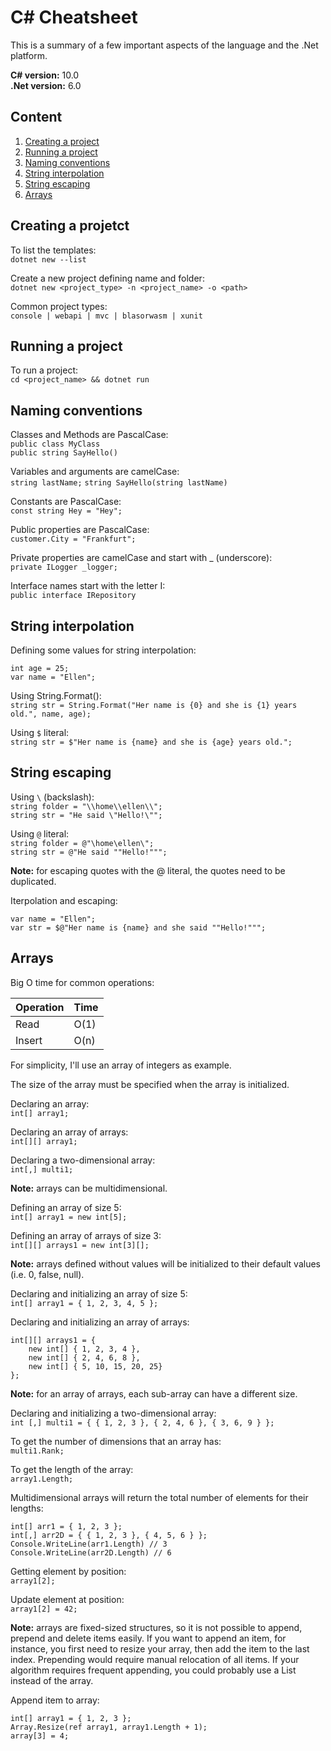 C# Cheatsheet
===

This is a summary of a few important aspects of the language and the .Net platform.

**C# version:** 10.0  
**.Net version:** 6.0

Content
---
1. [Creating a project](#creating-a-project)
1. [Running a project](#running-a-project)
1. [Naming conventions](#naming-conventions)
1. [String interpolation](#string-interpolation)
1. [String escaping](#string-escaping)
1. [Arrays](#arrays)

## Creating a projetct

To list the templates:  
`dotnet new --list`

Create a new project defining name and folder:  
`dotnet new <project_type> -n <project_name> -o <path>`

Common project types:  
`console | webapi | mvc | blasorwasm | xunit`

## Running a project

To run a project:  
`cd <project_name> && dotnet run`

## Naming conventions

Classes and Methods are PascalCase:  
`public class MyClass`  
`public string SayHello()`

Variables and arguments are camelCase:  
`string lastName;`
`string SayHello(string lastName)`

Constants are PascalCase:  
`const string Hey = "Hey";`

Public properties are PascalCase:  
`customer.City = "Frankfurt";`

Private properties are camelCase and start with _ (underscore):  
`private ILogger _logger;`

Interface names start with the letter I:  
`public interface IRepository`

## String interpolation

Defining some values for string interpolation:  
```
int age = 25;
var name = "Ellen";
```

Using String.Format():  
`string str = String.Format("Her name is {0} and she is {1} years old.", name, age);`

Using `$` literal:  
`string str = $"Her name is {name} and she is {age} years old.";`

## String escaping

Using `\` (backslash):  
`string folder = "\\home\\ellen\\";`  
`string str = "He said \"Hello!\"";`

Using `@` literal:  
`string folder = @"\home\ellen\";`  
`string str = @"He said ""Hello!""";`

**Note:** for escaping quotes with the @ literal, the quotes need to be duplicated.

Iterpolation and escaping:  
```
var name = "Ellen";
var str = $@"Her name is {name} and she said ""Hello!""";
```

## Arrays

Big O time for common operations:

Operation | Time
--------- | ----
Read      | O(1)
Insert    | O(n)

For simplicity, I'll use an array of integers as example.

The size of the array must be specified when the array is initialized.

Declaring an array:  
`int[] array1;`

Declaring an array of arrays:  
`int[][] array1;`

Declaring a two-dimensional array:  
`int[,] multi1;`

**Note:** arrays can be multidimensional.

Defining an array of size 5:  
`int[] array1 = new int[5];`

Defining an array of arrays of size 3:  
`int[][] arrays1 = new int[3][];`

**Note:** arrays defined without values will be initialized to their default values (i.e. 0, false, null).

Declaring and initializing an array of size 5:  
`int[] array1 = { 1, 2, 3, 4, 5 };`

Declaring and initializing an array of arrays:
```
int[][] arrays1 = {
    new int[] { 1, 2, 3, 4 },
    new int[] { 2, 4, 6, 8 },
    new int[] { 5, 10, 15, 20, 25}
};
```
**Note:** for an array of arrays, each sub-array can have a different size.

Declaring and initializing a two-dimensional array:  
`int [,] multi1 = { { 1, 2, 3 }, { 2, 4, 6 }, { 3, 6, 9 } };`

To get the number of dimensions that an array has:  
`multi1.Rank;`

To get the length of the array:  
`array1.Length;`

Multidimensional arrays will return the total number of elements for their lengths:  
```
int[] arr1 = { 1, 2, 3 };
int[,] arr2D = { { 1, 2, 3 }, { 4, 5, 6 } };
Console.WriteLine(arr1.Length) // 3
Console.WriteLine(arr2D.Length) // 6
```

Getting element by position:  
`array1[2];`

Update element at position:  
`array1[2] = 42;`

**Note:** arrays are fixed-sized structures, so it is not possible to append, prepend and delete items easily. If you want to append an item, for instance, you first need to resize your array, then add the item to the last index. Prepending would require manual relocation of all items. If your algorithm requires frequent appending, you could probably use a List instead of the array.

Append item to array:  
```
int[] array1 = { 1, 2, 3 };
Array.Resize(ref array1, array1.Length + 1);
array[3] = 4;
```
